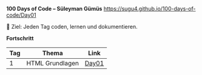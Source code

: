 **100 Days of Code – Süleyman Gümüs** https://sugu4.github.io/100-days-of-code/Day01

🎯 Ziel: Jeden Tag coden, lernen und dokumentieren.

**Fortschritt**

| Tag | Thema            | Link             |
|-----|------------------|------------------|
| 1   | HTML Grundlagen  | [Day01](./Day01) |
